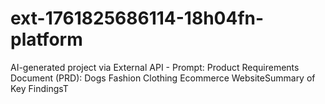 # ext-1761825686114-18h04fn-platform
AI-generated project via External API - Prompt: Product Requirements Document (PRD): Dogs Fashion Clothing Ecommerce WebsiteSummary of Key FindingsT
